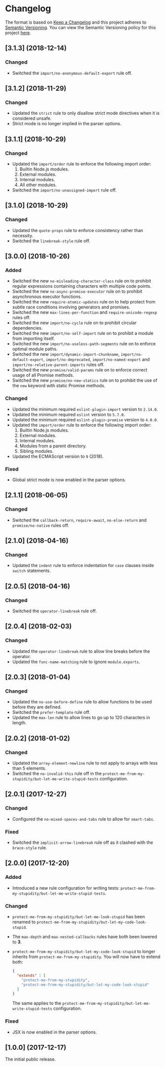 # Changelog

The format is based on [Keep a Changelog](http://keepachangelog.com/) and this project adheres to [Semantic Versioning](https://semver.org/spec/v2.0.0.html). You can view the Semantic Versioning policy for this project [here](https://github.com/lsphillips/ProtectMeFromMyStupidity#semantic-versioning).

## [3.1.3] (2018-12-14)

### Changed

- Switched the `import/no-anonymous-default-export` rule off.

## [3.1.2] (2018-11-29)

### Changed

- Updated the `strict` rule to only disallow strict mode directives when it is considered unsafe.
- Strict mode is no longer implied in the parser options.

## [3.1.1] (2018-10-29)

### Changed

- Updated the `import/order` rule to enforce the following import order:
  1. Builtin Node.js modules.
  2. External modules.
  3. Internal modules.
  4. All other modules.
- Switched the `import/no-unassigned-import` rule off.

## [3.1.0] (2018-10-29)

### Changed

- Updated the `quote-props` rule to enforce consistency rather than necessity.
- Switched the `linebreak-style` rule off.

## [3.0.0] (2018-10-26)

### Added

- Switched the new `no-misleading-character-class` rule on to prohibit regular expressions containing characters with multiple code points.
- Switched the new `no-async-promise-executor` rule on to prohibit asynchronous executor functions.
- Switched the new `require-atomic-updates` rule on to help protect from subtle race conditions involving generators and promises.
- Switched the new `max-lines-per-function` and `require-unicode-regexp` rules off.
- Switched the new `import/no-cycle` rule on to prohibit circular dependencies.
- Switched the new `import/no-self-import` rule on to prohibit a module from importing itself.
- Switched the new `import/no-useless-path-segments` rule on to enforce optimal module paths.
- Switched the new `import/dynamic-import-chunkname`, `import/no-default-export`, `import/no-deprecated`, `import/no-named-export` and `import/no-relative-parent-imports` rules off.
- Switched the new `promise/valid-params` rule on to enforce correct usage of all Promise methods.
- Switched the new `promise/no-new-statics` rule on to prohibit the use of the `new` keyword with static Promise methods.

### Changed

- Updated the minimum required `eslint-plugin-import` version to `2.14.0`.
- Updated the minimum required `eslint` version to `5.7.0`.
- Updated the minimum required `eslint-plugin-promise` version to `4.0.0`.
- Updated the `import/order` rule to enforce the following import order:
  1. Builtin Node.js modules.
  2. External modules.
  3. Internal modules.
  4. Modules from a parent directory.
  5. Sibling modules.
- Updated the ECMAScript version to `9` (2018).

### Fixed

- Global strict mode is now enabled in the parser options.

## [2.1.1] (2018-06-05)

### Changed

- Switched the `callback-return`, `require-await`, `no-else-return` and `promise/no-native` rules off.

## [2.1.0] (2018-04-16)

### Changed

- Updated the `indent` rule to enforce indentation for `case` clauses inside `switch` statements.

## [2.0.5] (2018-04-16)

### Changed

- Switched the `operator-linebreak` rule off.

## [2.0.4] (2018-02-03)

### Changed

- Updated the `operator-linebreak` rule to allow line breaks before the operator.
- Updated the `func-name-matching` rule to ignore `module.exports`.

## [2.0.3] (2018-01-04)

### Changed

- Updated the `no-use-before-define` rule to allow functions to be used before they are defined.
- Switched the `prefer-template` rule off.
- Updated the `max-len` rule to allow lines to go up to 120 characters in length.

## [2.0.2] (2018-01-02)

### Changed

- Updated the `array-element-newline` rule to not apply to arrays with less than 5 elements.
- Switched the `no-invalid-this` rule off in the `protect-me-from-my-stupidity/but-let-me-write-stupid-tests` configuration.

## [2.0.1] (2017-12-27)

### Changed

- Configured the `no-mixed-spaces-and-tabs` rule to allow for `smart-tabs`.

### Fixed

- Switched the `implicit-arrow-linebreak` rule off as it clashed with the `brace-style` rule.

## [2.0.0] (2017-12-20)

### Added

- Introduced a new rule configuration for writing tests: `protect-me-from-my-stupidity/but-let-me-write-stupid-tests`.

### Changed

- `protect-me-from-my-stupidity/but-let-me-look-stupid` has been renamed to `protect-me-from-my-stupidity/but-let-my-code-look-stupid`.
- The `max-depth` and `max-nested-callbacks` rules have both been lowered to **3**.
- `protect-me-from-my-stupidity/but-let-my-code-look-stupid` to longer inherits from `protect-me-from-my-stupidity`. You will now have to extend both:

  ```json
  {
    "extends" : [
      "protect-me-from-my-stupidity",
      "protect-me-from-my-stupidity/but-let-my-code-look-stupid"
    ]
  }
  ```

  The same applies to the `protect-me-from-my-stupidity/but-let-me-write-stupid-tests` configuration.

### Fixed

- JSX is now enabled in the parser options.

## [1.0.0] (2017-12-17)

The initial public release.
